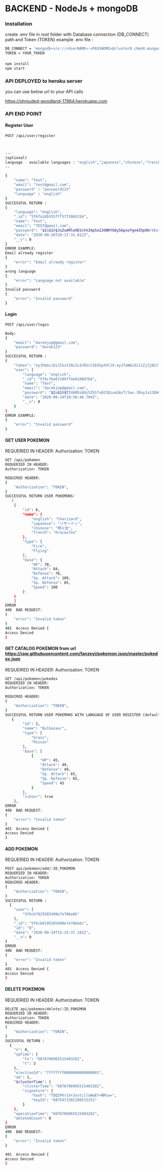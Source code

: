 # BACKEND - NodeJs + mongoDB 
### Installation
create .env file in root folder  with Database connection (DB_CONNECT) path and Token (TOKEN) example .env file :
```sh
DB_CONNECT = 'mongodb+srv://<UserNAME>:<PASSWORD>@cluster0.c9ed4.mongodb.net/<DATABASE>?retryWrites=true&w=majority'
TOKEN = YOUR_TOKEN
```
#### 
```sh
npm install
npm start
```
### API DEPLOYED to heroku server

you can use below url to your API calls 

https://shrouded-woodland-17864.herokuapp.com



### API END POINT 

####  Register User
```sh
POST /api/user/register



---
(optional)
language - available languages : "english","japanese","chinese","french"
--

{
    "name": "Test",
    "email": "test@gmail.com",
    "password" : "password123"
    "language" : "english"
}
SUCCESSFUL RETURN :
{
    "language": "english",
    "_id": "5f6fa1db555fff57f2065314",
    "name": "Test",
    "email": "TEST@gmail.com",
    "password": "$2a$10$JuZa4Mle9ESchVZ4p5oZJONRYG8y56pxofge4Zhp8H/VEut5PzWIG",
    "date": "2020-09-26T20:17:31.812Z",
    "__v": 0
}
ERROR EXAMPLE:
Email already register
{
    "error": "Email already register"
}
wrong language
{
    "error": "Language not available"
}
Invalid password
{
    "error": "Invalid password"
}

```

####  Login 

```sh
POST /api/user/login

Body: 
{
    "email": "darekjop@gmail.com",
    "password": "darek123"
}
SUCCESSFUL RETURN :
{
    "token": "eyJhbGciOiJIUzI1NiIsInR5cCI6IkpXVCJ9.eyJfaWQiOiI1ZjZjN2JlNjcyODk3ZjRlMDEwODA3YjYiLCJpYXQiOjE2MDExOTg1ODl9.sWuGwSd2Av79tKbwdbHmc0zhwY1A41MF2Oa71ty8ax8",
    "user": {
        "language": "english",
        "_id": "5f6c7be672897f4e010807b6",
        "name": "Test",
        "email": "darekjop@gmail.com",
        "password": "$2a$10$7Zd4RDi6Qz5Z61fuQt3QiuaSAxT/twu.JDnyJxJJEHmt.6DOw02aa",
        "date": "2020-09-24T10:58:46.704Z",
        "__v": 0
    }
}
ERROR EXAMPLE:
{
    "error": "Invalid password"
}
```
#### GET USER POKEMON
REQUERIED IN HEADER: 
Authorization: TOKEN
```sh
GET /api/pokemon
REQUERIED IN HEADER: 
Authorization: TOKEN

REQUIRED HEADER: 
{
    "Authorization": "TOKEN",
}
SUCCESSFUL RETURN USER POKEMONS:
   [
    {
        "id": 6,
        "name": {
            "english": "Charizard",
            "japanese": "リザードン",
            "chinese": "喷火龙",
            "french": "Dracaufeu"
        },
        "type": [
            "Fire",
            "Flying"
        ],
        "base": {
            "HP": 78,
            "Attack": 84,
            "Defense": 78,
            "Sp. Attack": 109,
            "Sp. Defense": 85,
            "Speed": 100
        }
    }
    ]
ERROR
400  BAD REQUEST:
{
    "error": "Invalid token"
}
401  Access Denied {
Access Denied
}
```

#### GET CATALOG POKEMON from url https://raw.githubusercontent.com/fanzeyi/pokemon.json/master/pokedex.json
REQUERIED IN HEADER: 
Authorization: TOKEN
```sh
GET /api/pokemon/pokedex
REQUERIED IN HEADER: 
Authorization: TOKEN

REQUIRED HEADER: 
{
    "Authorization": "TOKEN",
}
SUCCESSFUL RETURN USER POKEMONS WITH LANGUAGE OF USER REGISTER (default english) AND CHECK  IF USER HAS POKEMON (isUser: boolean):
   {
        "id": 1,
        "name": "Bulbasaur",
        "type": [
            "Grass",
            "Poison"
        ],
        "base": [
            {
                "HP": 45,
                "Attack": 49,
                "Defense": 49,
                "Sp. Attack": 65,
                "Sp. Defense": 65,
                "Speed": 45
            }
        ],
        "isUser": true
    },
ERROR
400  BAD REQUEST:
{
    "error": "Invalid token"
}
401  Access Denied {
Access Denied
}
```
####  ADD POKEMON 
REQUERIED IN HEADER: 
Authorization: TOKEN
```sh
POST api/pokemon/add/:ID_POKEMON
REQUERIED IN HEADER: 
Authorization: TOKEN
REQUIRED HEADER: 
{
    "Authorization": "TOKEN",
}
SUCCESSFUL RETURN :
  {
    "user": [
        "5f6cb7825585490e7e786e6b"
    ],
    "_id": "5f6cb8195585490e7e786e6c",
    "id": "8",
    "date": "2020-09-24T15:15:37.182Z",
    "__v": 0
}
ERROR
400  BAD REQUEST:
{
    "error": "Invalid token"
}
401  Access Denied {
Access Denied
}
```

####  DELETE POKEMON 
REQUERIED IN HEADER: 
Authorization: TOKEN
```sh
DELETE api/pokemon/delete/:ID_POKEMON
REQUERIED IN HEADER: 
Authorization: TOKEN
REQUIRED HEADER: 
{
    "Authorization": "TOKEN",
}
SUCESSFUL RETURN :
  {
    "n": 0,
    "opTime": {
        "ts": "6876706965515403282",
        "t": 3
    },
    "electionId": "7fffffff0000000000000003",
    "ok": 1,
    "$clusterTime": {
        "clusterTime": "6876706965515403282",
        "signature": {
            "hash": "TQQ2PKr1X+3xvtilloWwEY+NMcw=",
            "keyId": "6875473382188515331"
        }
    },
    "operationTime": "6876706965515403282",
    "deletedCount": 0
}
ERROR
400  BAD REQUEST:
{
    "error": "Invalid token"
}

401  Access Denied {
Access Denied
}
```